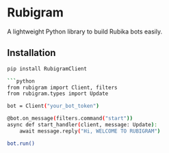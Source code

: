 # Rubigram

A lightweight Python library to build Rubika bots easily.

## Installation
```bash
pip install RubigramClient

```python
from rubigram import Client, filters
from rubigram.types import Update

bot = Client("your_bot_token")

@bot.on_message(filters.command("start"))
async def start_handler(client, message: Update):    
    await message.reply("Hi, WELCOME TO RUBIGRAM")

bot.run()
```